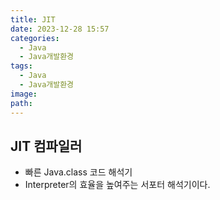 ```yaml
---
title: JIT
date: 2023-12-28 15:57
categories:
  - Java
  - Java개발환경
tags:
  - Java
  - Java개발환경
image: 
path:
---
```


## JIT 컴파일러
+ 빠른 Java.class 코드 해석기
+ Interpreter의 효율을 높여주는 서포터 해석기이다.